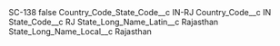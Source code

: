 <?xml version="1.0" encoding="UTF-8"?>
<CustomMetadata xmlns="http://soap.sforce.com/2006/04/metadata" xmlns:xsi="http://www.w3.org/2001/XMLSchema-instance" xmlns:xsd="http://www.w3.org/2001/XMLSchema">
    <label>SC-138</label>
    <protected>false</protected>
    <values>
        <field>Country_Code_State_Code__c</field>
        <value xsi:type="xsd:string">IN-RJ</value>
    </values>
    <values>
        <field>Country_Code__c</field>
        <value xsi:type="xsd:string">IN</value>
    </values>
    <values>
        <field>State_Code__c</field>
        <value xsi:type="xsd:string">RJ</value>
    </values>
    <values>
        <field>State_Long_Name_Latin__c</field>
        <value xsi:type="xsd:string">Rajasthan</value>
    </values>
    <values>
        <field>State_Long_Name_Local__c</field>
        <value xsi:type="xsd:string">Rajasthan</value>
    </values>
</CustomMetadata>

